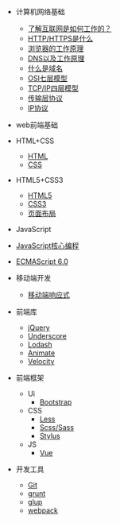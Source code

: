 - 计算机网络基础

  - [了解互联网是如何工作的？](work/计算机网络基础/1了解互联网是如何工作的.md)
  - [HTTP/HTTPS是什么](work/计算机网络基础/2HTTPHTTPS是什么.md)
  - [浏览器的工作原理](work/计算机网络基础/3浏览器的工作原理.md)
  - [DNS以及工作原理](work/计算机网络基础/4DNS以及工作原理.md)
  - [什么是域名](work/计算机网络基础/5什么是域名什么是主机.md)
  - [OSI七层模型](work/计算机网络基础/6OS七层模型.md)
  - [TCP/IP四层模型](work/计算机网络基础/7TCPIP四层模型.md)
  - [传输层协议](work/计算机网络基础/8传输层协议.md)
  - [IP协议](work/计算机网络基础/ip协议.md) 
  
- web前端基础

 - HTML+CSS
   - [HTML](work/前端基础/html.md) 
   - [CSS](work/前端基础/css.md) 
 - HTML5+CSS3
   - [HTML5](work/前端基础/html5.md) 
   - [CSS3](work/前端基础/css3.md) 
   - [页面布局](work/页面布局/PageLayout.md)
  - JavaScript
   - [JavaScript核心编程](work/前端基础/JavaScript.md) 
   - [ECMAScript 6.0](work/前端基础/ES6.md) 
  
- 移动端开发

   - [移动端响应式](work/移动端开发/移动端响应式.md)
  
- 前端库
    - [jQuery](work/前端库/jquery.md)
    - [Underscore](work/前端库/underscore.md)
    - [Lodash](work/前端库/lodash.md)
    - [Animate](work/前端库/animate.md)
    - [Velocity](work/前端库/velocity.md)
   
- 前端框架

  - Ui
    - [Bootstrap](work/前端框架/bootstrap.md)
  - CSS
    - [Less](work/前端框架/less.md)
    - [Scss/Sass](work/前端框架/sass.md)
    - [Stylus](work/前端框架/stylus.md)
  - JS
    - [Vue](work/前端框架/vue.md)

- 开发工具

  - [Git ](work/开发工具/Git.md)
  - [grunt ](work/开发工具/grunt.md)
  - [glup ](work/开发工具/glup.md)
  - [webpack ](work/开发工具/webpack.md)

